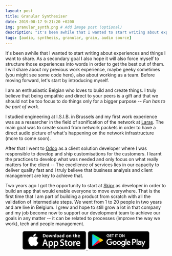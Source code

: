 ```yaml
---
layout: post
title: Granular Synthesiser
date: 2019-08-17 9:21:20 +0200
img: granular_synth.png # Add image post (optional)
description: "It's been awhile that I wanted to start writing about experiences and things I want to share."
tags: [audio, synthesis, granular, grain, audio source]
---
```

It's been awhile that I wanted to start writing about experiences and things I want to share. As a secondary goal I also hope it will also force myself to structure those experiences into words in order to get the best out of them. I will share about my previous work experience, maybe geeky sometimes (you might see some code here), also about working as a team. Before moving forward, let's start by introducing myself.

I am an enthusiastic Belgian who loves to build and create things. I truly believe that being empathic and direct to your peers is a gift and that we should not be too focus to do things only for a bigger purpose -- *Fun has to be part of work*.

I studied engineering at I.S.I.B. in Brussels and my first work experience was as a researcher in the field of sonification of the network at [Laras](http://laras.be). The main goal was to create sound from network packets in order to have a direct audio picture of what's happening on the network infrastructure (more to come soon).

<!-- <p align="center">
<a href="http://laras.be">
<img src="/assets/img/sonification_lab.png" alt="Sonification lab"/>
</a>
</p> -->

After that I went to [Odoo](https://odoo.com) as a client solution developer where I was responsible to develop and ship customisations for the customers. I learnt the practices to develop what was needed and only focus on what really matters for the client -- The excellence of services lies in our capacity to deliver quality fast and I truly believe that business analysis and client management are key to achieve that.

<!-- <p align="center">
<a href="https://odoo.com">
<img src="/assets/img/odoo_logo.png" alt="Odoo"/>
</a>
</p> -->

Two years ago I got the opportunity to start at [Skipr](https://skipr.co) as developer in order to build an app that would enable everyone to move everywhere. That is the first time that I am part of building a product from scratch with all the validation of intermediate steps. We went from 1 to 20 people in two years and are live in Belgium. I grew and hope to still grow a lot in that company and my job become now to support our development team to achieve our goals in any matter -- it can be related to processes (improve the way we work), tech and people management.

<p align="center">
<a href="https://go.onelink.me/INwt/d8a5544">
<img src="/assets/img/download_app_ios.png" alt="Odoo"/>
<img src="/assets/img/download_app_android.png" alt="Odoo"/>
</a>
</p>
